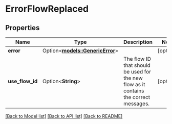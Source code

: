 # ErrorFlowReplaced

## Properties

Name | Type | Description | Notes
------------ | ------------- | ------------- | -------------
**error** | Option<[**models::GenericError**](genericError.md)> |  | [optional]
**use_flow_id** | Option<**String**> | The flow ID that should be used for the new flow as it contains the correct messages. | [optional]

[[Back to Model list]](../README.md#documentation-for-models) [[Back to API list]](../README.md#documentation-for-api-endpoints) [[Back to README]](../README.md)


